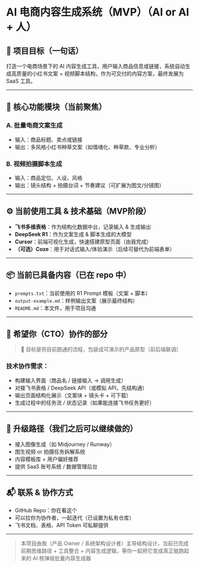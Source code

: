 # AI 电商内容生成系统（MVP）（AI or AI + 人）

## 🧠 项目目标（一句话）

打造一个电商场景下的 AI 内容生成工具，用户输入商品信息或链接，系统自动生成高质量的小红书文案 + 视频脚本结构，作为可交付的内容方案，最终发展为 SaaS 工具。

---

## 🎯 核心功能模块（当前聚焦）

### A. 批量电商文案生成
- 输入：商品标题、卖点或链接
- 输出：多风格小红书种草文案（如情绪化、种草款、专业分析）

### B. 视频拍摄脚本生成
- 输入：商品定位、人设、风格
- 输出：镜头结构 + 拍摄台词 + 节奏建议（可扩展为图文/分镜图）

---

## ⚙️ 当前使用工具 & 技术基础（MVP阶段）

- **飞书多维表格**：作为结构化数据中台，记录输入 & 生成输出
- **DeepSeek R1**：作为文案生成 & 脚本生成的大模型
- **Cursor**：前端可视化生成，快速搭建原型页面（由我完成）
- **（可选）Coze**：用于对话式输入/体验演示（后续可替代为前端表单）

---

## 📦 当前已具备内容（已在 repo 中）

- `prompts.txt`：当前使用的 R1 Prompt 模板（文案 + 脚本）
- `output-example.md`：样例输出文案（展示最终结构）
- `README.md`：本文件，用于项目沟通

---

## 🧩 希望你（CTO）协作的部分

> 🚧 目标是将目前跑通的流程，包装成可演示的产品原型（前后端联调）

### 技术协作需求：

- 构建输入界面（商品名 / 链接输入 → 调用生成）
- 对接飞书表格 / DeepSeek API（或模拟 API，先结构通）
- 输出页面结构化展示（文案块 + 镜头卡 + 可下载）
- 生成过程中的任务流 / 状态记录（如果能连接飞书任务更好）

---

## 🚀 升级路径（我们之后可以继续做的）

- 接入图像生成（如 Midjourney / Runway）
- 图生视频 or 拍摄任务拆解系统
- 内容模板库 + 用户偏好推荐
- 提供 SaaS 账号系统 / 数据管理后台

---

## 📬 联系 & 协作方式

- GitHub Repo：你在看这个
- 可以拉你为协作者，一起迭代（已设置为私有仓库）
- 飞书文档、表格、API Token 可私聊提供

---

> 本项目由我（产品 Owner / 系统架构设计者）主导结构设计，当前已完成前期思维路径 + 工具整合 + 内容生成逻辑，等你一起把它变成真正能跑起来的 AI 核弹级批量内容生成器
